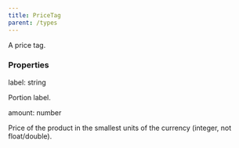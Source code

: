 ```yaml
---
title: PriceTag
parent: /types
---
```


A price tag.

### Properties

<div class="flex flex-col gap-3"><div><div class="flex gap-2"><div class="font-mono p" id="p_label" data-anchor><span class="font-bold">label</span><span class="opacity-50">:</span> <span>string</span></div></div><div class="pl-3"><div class="no-margin">

Portion label.

</div></div></div><div><div class="flex gap-2"><div class="font-mono p" id="p_amount" data-anchor><span class="font-bold">amount</span><span class="opacity-50">:</span> <span>number</span></div></div><div class="pl-3"><div class="no-margin">

Price of the product in the smallest units of the currency (integer, not float/double).

</div></div></div></div>

